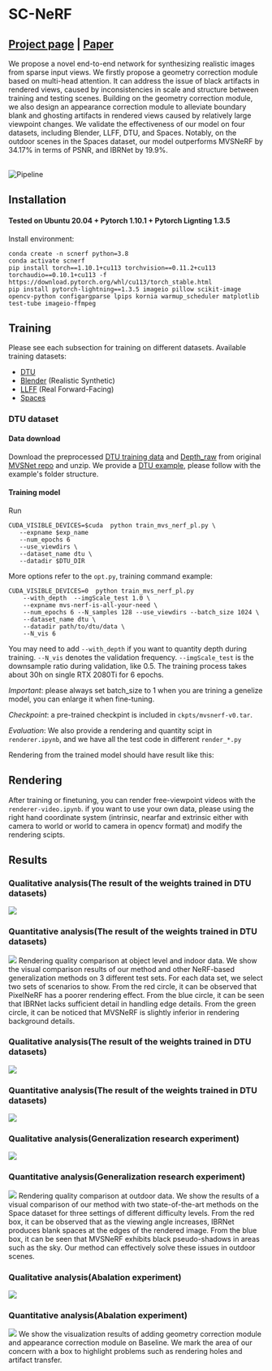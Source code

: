 # SC-NeRF
## [Project page](https://apchenstu.github.io/mvsnerf/) |  [Paper](https://arxiv.org/abs/2103.15595)
<!-- This repository contains a pytorch lightning implementation for the ICCV 2021 paper: [SC-NeRF: Self-Correcting Neural Radiance Field with Sparse Views](https://arxiv.org/abs/2103.15595).  -->
We propose a novel end-to-end network for synthesizing realistic images from sparse input views. We firstly propose a geometry correction module based on multi-head attention. It can address the issue of black artifacts in rendered views, caused by inconsistencies in scale and structure between training and testing scenes. Building on the geometry correction module, we also design an appearance correction module to alleviate boundary blank and ghosting artifacts in rendered views caused by relatively large viewpoint changes. We validate the effectiveness of our model on four datasets, including Blender, LLFF, DTU, and Spaces. Notably, on the outdoor scenes in the Spaces dataset, our model outperforms MVSNeRF by 34.17% in terms of PSNR, and IBRNet by 19.9%.<br><br>

![Pipeline](configs/pipline.png)

## Installation

#### Tested on Ubuntu 20.04 + Pytorch 1.10.1 + Pytorch Lignting 1.3.5

Install environment:
```
conda create -n scnerf python=3.8
conda activate scnerf
pip install torch==1.10.1+cu113 torchvision==0.11.2+cu113 torchaudio==0.10.1+cu113 -f https://download.pytorch.org/whl/cu113/torch_stable.html
pip install pytorch-lightning==1.3.5 imageio pillow scikit-image opencv-python configargparse lpips kornia warmup_scheduler matplotlib test-tube imageio-ffmpeg
```


## Training
Please see each subsection for training on different datasets. Available training datasets:

* [DTU](#dtu)
* [Blender](#blender) (Realistic Synthetic)
* [LLFF](#llff) (Real Forward-Facing)
* [Spaces](#spaces) 

### DTU dataset

#### Data download

Download the preprocessed [DTU training data](https://drive.google.com/file/d/1eDjh-_bxKKnEuz5h-HXS7EDJn59clx6V/view)
and [Depth_raw](https://virutalbuy-public.oss-cn-hangzhou.aliyuncs.com/share/cascade-stereo/CasMVSNet/dtu_data/dtu_train_hr/Depths_raw.zip) from original [MVSNet repo](https://github.com/YoYo000/MVSNet)
and unzip. We provide a [DTU example](https://1drv.ms/u/s!AjyDwSVHuwr8zhAAXh7x5We9czKj?e=oStQ48), please
follow with the example's folder structure.

#### Training model

Run
```
CUDA_VISIBLE_DEVICES=$cuda  python train_mvs_nerf_pl.py \
   --expname $exp_name
   --num_epochs 6
   --use_viewdirs \
   --dataset_name dtu \
   --datadir $DTU_DIR
```
More options refer to the `opt.py`, training command example:
```
CUDA_VISIBLE_DEVICES=0  python train_mvs_nerf_pl.py
    --with_depth  --imgScale_test 1.0 \
    --expname mvs-nerf-is-all-your-need \
    --num_epochs 6 --N_samples 128 --use_viewdirs --batch_size 1024 \
    --dataset_name dtu \
    --datadir path/to/dtu/data \
    --N_vis 6
```

You may need to add `--with_depth` if you want to quantity depth during training. `--N_vis` denotes the validation frequency.
`--imgScale_test` is the downsample ratio during validation, like 0.5. The training process takes about 30h on single RTX 2080Ti
for 6 epochs. 

*Important*: please always set batch_size to 1 when you are trining a genelize model, you can enlarge it when fine-tuning.

*Checkpoint*: a pre-trained checkpint is included in `ckpts/mvsnerf-v0.tar`. 

*Evaluation*: We also provide a rendering and quantity scipt  in `renderer.ipynb`, 
and we have all the test code in different `render_*.py`

Rendering from the trained model should have result like this:

## Rendering
After training or finetuning, you can render free-viewpoint videos
with the `renderer-video.ipynb`. if you want to use your own data,
please using the right hand coordinate system (intrinsic, nearfar and extrinsic either with
camera to world or world to camera in opencv format) and modify the rendering scipts.

## Results
### Qualitative analysis(The result of the weights trained in DTU datasets)
![](configs/dtu.png)
### Quantitative analysis(The result of the weights trained in DTU datasets)
![](configs/result1.png)
Rendering quality comparison at object level and indoor data. We show the visual comparison results of our method and other NeRF-based generalization methods on 3 different test sets. For each data set, we select two sets of scenarios to show. From the red circle, it can be observed that PixelNeRF has a poorer rendering effect. From the blue circle, it can be seen that IBRNet lacks sufficient detail in handling edge details. From the green circle, it can be noticed that MVSNeRF is slightly inferior in rendering background details.
### Qualitative analysis(The result of the weights trained in DTU datasets)
![](configs/spaces.png)
### Quantitative analysis(The result of the weights trained in DTU datasets)
![](configs/result2.png)


### Qualitative analysis(Generalization research experiment)
![](configs/spaces.png)
### Quantitative analysis(Generalization research experiment)
![](configs/result2.png)
Rendering quality comparison at outdoor data. We show the results of a visual comparison of our method with two state-of-the-art methods on the Space dataset for three settings of different difficulty levels. From the red box, it can be observed that as the viewing angle increases, IBRNet produces blank spaces at the edges of the rendered image. From the blue box, it can be seen that MVSNeRF exhibits black pseudo-shadows in areas such as the sky. Our method can effectively solve these issues in outdoor scenes.

### Qualitative analysis(Abalation experiment)
![](configs/spart.png)
### Quantitative analysis(Abalation experiment)
![](configs/result3.png)
We show the visualization results of adding geometry correction module and appearance correction module on Baseline. We mark the area of our concern with a box to highlight problems such as rendering holes and artifact transfer.
